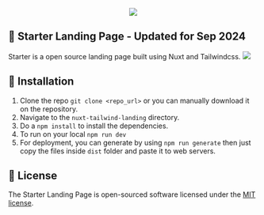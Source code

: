 <p align="center">
    <img src="https://github.com/ronmrcdo/nuxt-tailwind-landing/blob/main/starter-logo.png?raw=true">
</p>

## 👋 Starter Landing Page - Updated for Sep 2024
Starter is a open source landing page built using Nuxt and Tailwindcss.
 <img src="https://github.com/ronmrcdo/nuxt-tailwind-landing/blob/main/fullsite.png?raw=true">

## 🔨 Installation

 1. Clone the repo `git clone <repo_url>` or you can manually download it on the repository.
 2. Navigate to the `nuxt-tailwind-landing` directory.
 3. Do a `npm install` to install the dependencies.
 4. To run on your local `npm run dev`
 5. For deployment, you can generate by using `npm run generate` then just copy the files inside `dist` folder and paste it to web servers.

## 📃 License

The Starter Landing Page is open-sourced software licensed under the [MIT license](https://opensource.org/licenses/MIT).

